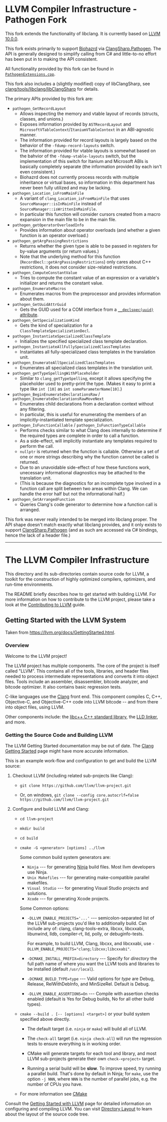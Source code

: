 # LLVM Compiler Infrastructure - Pathogen Fork

This fork extends the functionality of libclang. It is currently based on [LLVM 10.0.0](https://github.com/llvm/llvm-project/tree/d32170dbd5b0d54436537b6b75beaf44324e0c28).

This fork exists primarily to support [Biohazrd](https://github.com/InfectedLibraries/Biohazrd) via [ClangSharp.Pathogen](https://github.com/InfectedLibraries/ClangSharp.Pathogen). The API is generally designed to simplify calling from C# and little-to-no effort has been put in to making the API consistent.

All functionality provided by this fork can be found in [`PathogenExtensions.cpp`](clang/tools/libclang/PathogenExtensions.cpp).

This fork also includes a (slightly modified) copy of libClangSharp, see [clang/tools/libclang/libClangSharp](clang/tools/libclang/libClangSharp/Readme.md) for details.

The primary APIs provided by this fork are:

* `pathogen_GetRecordLayout`
  * Allows inspecting the memory and vtable layout of records (structs, classes, and unions.)
  * Exposes information provided by `ASTRecordLayout` and `MicrosoftVTableContext`/`ItaniumVTableContext` in an ABI-agnostic manner.
  * The information provided for record layouts is largely based on the behavior of the `-fdump-record-layouts` switch.
  * The information provided for vtable layouts is somewhat based on the bahvior of the `-fdump-vtable-layouts` switch, but the implementation of this switch for Itanium and Microsoft ABIs is basically completely separate (the information provided by each isn't even consistent.)
  * Biohazrd does not currently process records with multiple inheritance or virtual bases, so information in this department has never been fully utilized and may be lacking.
* `pathogen_Location_isFromMainFile`
  * A variant of `clang_Location_isFromMainFile` that uses `SourceManager::isInMainFile` instead of `SourceManager::isWrittenInMainFile`.
  * In particular this function will consider cursors created from a macro expansion in the main file to be in the main file.
* `pathogen_getOperatorOverloadInfo`
  * Provides information about operator overloads (and whether a given function is an operator overload.)
* `pathogen_getArgPassingRestrictions`
  * Returns whether the given type is able to be passed in registers for by-value arguments (or return values.)
  * Note that the underlying method for this function (`RecordDecl::getArgPassingRestrictions`) only cares about C++ restrictions, it does not consider size-related restrictions.
* `pathogen_ComputeConstantValue`
  * Tries to compute the constant value of an expression or a variable's initializer and returns the constant value.
* `pathogen_EnumerateMacros`
  * Enumerates macros from the preprocessor and provides information about them.
* `pathogen_GetUuidAttrGuid`
  * Gets the GUID used for a COM interface from a [`__declspec(uuid)` attribute](https://docs.microsoft.com/en-us/cpp/cpp/uuid-cpp?view=msvc-160).
* `pathogen_GetSpecializationKind`
  * Gets the kind of specialization for a `ClassTemplateSpecializationDecl`.
* `pathogen_InstantiateSpecializedClassTemplate`
  * Initializes the specified specialized class template declaration.
* `pathogen_InstantiateAllFullySpecializedClassTemplates`
  * Instantiates all fully-specializaed class templates in the translation unit.
* `pathogen_EnumerateAllSpecializedClassTemplates`
  * Enumerates all specialized class templates in the translation unit.
* `pathogen_getTypeSpellingWithPlaceholder`
  * Similar to `clang_getTypeSpelling`, except it allows specifying the placeholder used to pretty-print the type. (Makes it easy to print a type like `int [10]` as `int someParameterName[10]`.)
* `pathogen_BeginEnumerateDeclarationsRaw` / `pathogen_EnumerateDeclarationsRawMoveNext`
  * Enumerates child declarations from a declaration context without any filtering.
  * In particular, this is useful for enumerating the members of an implicitly-instantiated template specialization.
* `pathogen_IsFunctionCallable` / `pathogen_IsFunctionTypeCallable`
  * Performs checks similar to what Clang does internally to determine if the required types are complete in order to call a function.
  * As a side-effect, will implicitly instantiate any templates required to perform the call.
  * `nullptr` is returned when the function is callable. Otherwise a set of one or more strings describing why the function cannot be called is returned.
  * Due to an unavoidable side-effect of how these functions work, unecessary informational diagnostics may be attached to the translation unit.
  * (This is because the diagnostics for an incomplete type involved in a function call are split between two areas within Clang. We can handle the error half but not the informational half.)
* `pathogen_GetArrangedFunction`
  * Queries Clang's code generator to determine how a function call is arranged.

This fork was never really intended to be merged into libclang proper. The API shape doesn't match exactly what libclang provides, and it only exists to support [ClangSharp.Pathogen](https://github.com/InfectedLibraries/ClangSharp.Pathogen) (and as such are accessed via C# bindings, hence the lack of a header file.)

---------------

# The LLVM Compiler Infrastructure

This directory and its sub-directories contain source code for LLVM,
a toolkit for the construction of highly optimized compilers,
optimizers, and run-time environments.

The README briefly describes how to get started with building LLVM.
For more information on how to contribute to the LLVM project, please
take a look at the
[Contributing to LLVM](https://llvm.org/docs/Contributing.html) guide.

## Getting Started with the LLVM System

Taken from https://llvm.org/docs/GettingStarted.html.

### Overview

Welcome to the LLVM project!

The LLVM project has multiple components. The core of the project is
itself called "LLVM". This contains all of the tools, libraries, and header
files needed to process intermediate representations and converts it into
object files.  Tools include an assembler, disassembler, bitcode analyzer, and
bitcode optimizer.  It also contains basic regression tests.

C-like languages use the [Clang](http://clang.llvm.org/) front end.  This
component compiles C, C++, Objective-C, and Objective-C++ code into LLVM bitcode
-- and from there into object files, using LLVM.

Other components include:
the [libc++ C++ standard library](https://libcxx.llvm.org),
the [LLD linker](https://lld.llvm.org), and more.

### Getting the Source Code and Building LLVM

The LLVM Getting Started documentation may be out of date.  The [Clang
Getting Started](http://clang.llvm.org/get_started.html) page might have more
accurate information.

This is an example work-flow and configuration to get and build the LLVM source:

1. Checkout LLVM (including related sub-projects like Clang):

     * ``git clone https://github.com/llvm/llvm-project.git``

     * Or, on windows, ``git clone --config core.autocrlf=false
    https://github.com/llvm/llvm-project.git``

2. Configure and build LLVM and Clang:

     * ``cd llvm-project``

     * ``mkdir build``

     * ``cd build``

     * ``cmake -G <generator> [options] ../llvm``

        Some common build system generators are:

        * ``Ninja`` --- for generating [Ninja](https://ninja-build.org)
          build files. Most llvm developers use Ninja.
        * ``Unix Makefiles`` --- for generating make-compatible parallel makefiles.
        * ``Visual Studio`` --- for generating Visual Studio projects and
          solutions.
        * ``Xcode`` --- for generating Xcode projects.

        Some Common options:

        * ``-DLLVM_ENABLE_PROJECTS='...'`` --- semicolon-separated list of the LLVM
          sub-projects you'd like to additionally build. Can include any of: clang,
          clang-tools-extra, libcxx, libcxxabi, libunwind, lldb, compiler-rt, lld,
          polly, or debuginfo-tests.

          For example, to build LLVM, Clang, libcxx, and libcxxabi, use
          ``-DLLVM_ENABLE_PROJECTS="clang;libcxx;libcxxabi"``.

        * ``-DCMAKE_INSTALL_PREFIX=directory`` --- Specify for *directory* the full
          path name of where you want the LLVM tools and libraries to be installed
          (default ``/usr/local``).

        * ``-DCMAKE_BUILD_TYPE=type`` --- Valid options for *type* are Debug,
          Release, RelWithDebInfo, and MinSizeRel. Default is Debug.

        * ``-DLLVM_ENABLE_ASSERTIONS=On`` --- Compile with assertion checks enabled
          (default is Yes for Debug builds, No for all other build types).

      * ``cmake --build . [-- [options] <target>]`` or your build system specified above
        directly.

        * The default target (i.e. ``ninja`` or ``make``) will build all of LLVM.

        * The ``check-all`` target (i.e. ``ninja check-all``) will run the
          regression tests to ensure everything is in working order.

        * CMake will generate targets for each tool and library, and most
          LLVM sub-projects generate their own ``check-<project>`` target.

        * Running a serial build will be **slow**.  To improve speed, try running a
          parallel build.  That's done by default in Ninja; for ``make``, use the option
          ``-j NNN``, where ``NNN`` is the number of parallel jobs, e.g. the number of
          CPUs you have.

      * For more information see [CMake](https://llvm.org/docs/CMake.html)

Consult the
[Getting Started with LLVM](https://llvm.org/docs/GettingStarted.html#getting-started-with-llvm)
page for detailed information on configuring and compiling LLVM. You can visit
[Directory Layout](https://llvm.org/docs/GettingStarted.html#directory-layout)
to learn about the layout of the source code tree.
